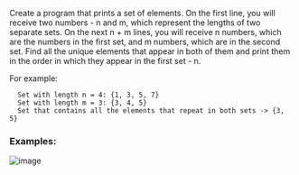 Create a program that prints a set of elements. On the first line, you will receive two numbers - n and m, which represent the lengths of two separate sets. On the next n + m lines, you will receive n numbers, which are the numbers in the first set, and m numbers, which are in the second set. Find all the unique elements that appear in both of them and print them in the order in which they appear in the first set - n.

For example:

      Set with length n = 4: {1, 3, 5, 7}
      Set with length m = 3: {3, 4, 5}
      Set that contains all the elements that repeat in both sets -> {3, 5}

### Examples:

![image](https://user-images.githubusercontent.com/45227327/219342472-e47f9227-dd88-41ec-8751-d8e7e103be2f.png)
